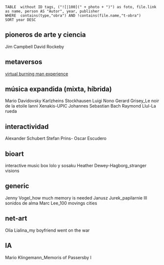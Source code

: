 ```dataview
TABLE  without ID tags, ("![|100](" + photo + ")") as foto, file.link as name, person AS "Autor", year, publisher
WHERE  contains(type,"obra") AND !contains(file.name,"t-obra")
SORT year DESC
```


## pioneros de arte y ciencia

Jim Campbell
David Rockeby

## metaversos

[virtual burning man experience](https://brcvr.org/)


## música expandida (mixta, híbrida)
Mario Davidovsky
Karlzheins Stockhausen
Luigi Nono
Gerard Grisey_Le noir de la etoile
Ianni Xenakis-UPIC
Johannes Sebastian Bach
Raymond Llul-La rueda

## interactividad
Alexander Schubert
Stefan Prins-
Oscar Escudero

## bioart
interactive music box
lolo y sosaku
Heather Dewey-Hagborg_stranger visions

## generic
Jenny Vogel_how much memory is needed
Janusz Jurek_papilarnie III
sonidos de alma
Marc Lee_100 movings cities

## net-art
Olia Lialina_my boyfriend went on the war

## IA
Mario Klingemann_Memoris of Passersby I 